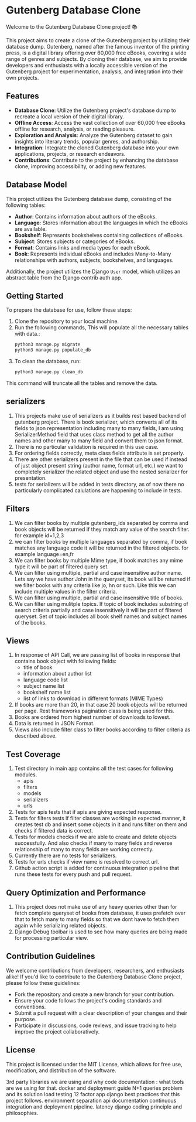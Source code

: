 # Gutenberg Database Clone

Welcome to the Gutenberg Database Clone project! 📚

This project aims to create a clone of the Gutenberg project by utilizing their database dump. Gutenberg, named after the famous inventor of the printing press, is a digital library offering over 60,000 free eBooks, covering a wide range of genres and subjects. By cloning their database, we aim to provide developers and enthusiasts with a locally accessible version of the Gutenberg project for experimentation, analysis, and integration into their own projects.

## Features

- **Database Clone**: Utilize the Gutenberg project's database dump to recreate a local version of their digital library.
- **Offline Access**: Access the vast collection of over 60,000 free eBooks offline for research, analysis, or reading pleasure.
- **Exploration and Analysis**: Analyze the Gutenberg dataset to gain insights into literary trends, popular genres, and authorship.
- **Integration**: Integrate the cloned Gutenberg database into your own applications, projects, or research endeavors.
- **Contributions**: Contribute to the project by enhancing the database clone, improving accessibility, or adding new features.

## Database Model

This project utilizes the Gutenberg database dump, consisting of the following tables:

- **Author**: Contains information about authors of the eBooks.
- **Language**: Stores information about the languages in which the eBooks are available.
- **Bookshelf**: Represents bookshelves containing collections of eBooks.
- **Subject**: Stores subjects or categories of eBooks.
- **Format**: Contains links and media types for each eBook.
- **Book**: Represents individual eBooks and includes Many-to-Many relationships with authors, subjects, bookshelves, and languages.

Additionally, the project utilizes the Django `User` model, which utilizes an abstract table from the Django contrib auth app.

## Getting Started

To prepare the database for use, follow these steps:

1. Clone the repository to your local machine.
2. Run the following commands, This will populate all the necessary tables with data.:
   ```bash
   python3 manage.py migrate
   python3 manage.py populate_db  
   ```
3. To clean the database, run: 
   ```bash
   python3 manage.py clean_db
   ```

This command will truncate all the tables and remove the data.

## serializers 
1. This projects make use of serializers as it builds rest based backend of gutenberg project. There is book serializer, which converts all of its fields to json representation including many to many fields, I am using SerializerMethod field that uses class method to get all the author names and other many to many field and convert them to json format. 
2. There is no particular validation is required in this use case. 
3. For ordering fields correctly, meta class fields attribute is set properly. 
4. There are other serializers present in the file that can be used if instead of just object present string (author name, format url, etc.) we want to completely serializer the related object and use the nested serializer for presentation. 
5. tests for serializers will be added in tests directory, as of now there no particularly complicated calulations are happening to include in tests. 

## Filters 
1. We can filter books by multiple gutenberg_ids separated by comma and book objects will be returned if they match any value of the search filter. for example id=1,2,3 
2. we can filter books by multiple languages separated by comma, if book matches any language code it will be returned in the filtered objects. for example language=en,fr
3. We can filter books by multiple Mime type, if book matches any mime type it will be part of filtered query set. 
4. We can filter using multiple, partial and case insensitive author name. Lets say we have author John in the queryset, its book will be returned if we filter books with any criteria like jo, hn or such. Like this we can include multiple values in the filter criteria. 
5. We can filter using multiple, partial and case insensitive title of books. 
6. We can filter using mulitple topics. If topic of book includes substring of search criteria partially and case insensitively it will be part of filtered queryset. Set of topic includes all book shelf names and subject names of the books.   

## Views 
1. In response of API Call, we are passing list of books in response that contains book object with following fields: 
    - title of book 
    - information about author list  
    - language code list 
    - subject name list  
    - bookshelf name list 
    - list of links to download in different formats (MIME Types) 
2. If books are more than 20, in that case 20 book objects will be returned per page. Rest frameworks pagination class is being used for this. 
3. Books are ordered from highest number of downloads to lowest. 
4. Data is returned in JSON Format. 
5. Views also include filter class to filter books according to filter criteria as described above. 

## Test Coverage 
1. Test directory in main app contains all the test cases for following modules. 
    - apis 
    - filters 
    - models 
    - serializers 
    - urls 
2. Tests for apis tests that if apis are giving expected response. 
3. Tests for filters tests if filter classes are working in expected manner, it creates test db and insert some objects in it and runs filter on them and checks if filtered data is correct. 
4. Tests for models checks if we are able to create and delete objects successfully. And also checks if many to many fields and reverse relationship of many to many fields are working correctly. 
5. Currently there are no tests for serializers. 
6. Tests for urls checks if view name is resolved to correct url. 
7. Github action script is added for continuous integration pipeline that runs these tests for every push and pull request. 

## Query Optimization and Performance 
1. This project does not make use of any heavy queries other than for fetch complete queryset of books from database, it uses prefetch over that to fetch many to many fields so that we dont have to fetch them again while serializing related objects. 
2. Django Debug toolbar is used to see how many queries are being made for processing particular view. 

## Contribution Guidelines
We welcome contributions from developers, researchers, and enthusiasts alike! If you'd like to contribute to the Gutenberg Database Clone project, please follow these guidelines:

- Fork the repository and create a new branch for your contribution.
- Ensure your code follows the project's coding standards and conventions.
- Submit a pull request with a clear description of your changes and their purpose.
- Participate in discussions, code reviews, and issue tracking to help improve the project collaboratively.

## License
This project is licensed under the MIT License, which allows for free use, modification, and distribution of the software.


3rd party libraries we are using and why 
code documentation : what tools are we using for that. 
docker and deployment guide 
N+1 queries problem and its solution 
load testing 
12 factor app 
django best practices that this project follows. 
environment separation 
api documentation 
continuous integration and deployment pipeline. 
latency 
django coding principle and philosophies. 